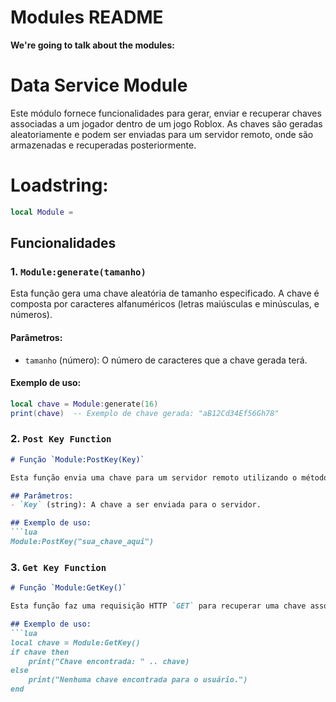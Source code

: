 # Modules README
**We're going to talk about the modules:**

# Data Service Module

Este módulo fornece funcionalidades para gerar, enviar e recuperar chaves associadas a um jogador dentro de um jogo Roblox. As chaves são geradas aleatoriamente e podem ser enviadas para um servidor remoto, onde são armazenadas e recuperadas posteriormente.
# Loadstring:
```lua
local Module = 
```
## Funcionalidades

### 1. `Module:generate(tamanho)`
Esta função gera uma chave aleatória de tamanho especificado. A chave é composta por caracteres alfanuméricos (letras maiúsculas e minúsculas, e números).

#### Parâmetros:
- `tamanho` (número): O número de caracteres que a chave gerada terá.

#### Exemplo de uso:
```lua
local chave = Module:generate(16)
print(chave)  -- Exemplo de chave gerada: "aB12Cd34Ef56Gh78"
```
### **2. `Post Key Function`**

```markdown
# Função `Module:PostKey(Key)`

Esta função envia uma chave para um servidor remoto utilizando o método HTTP `POST`. A chave é enviada juntamente com o `UserId` do jogador, ambos codificados em base64.

## Parâmetros:
- `Key` (string): A chave a ser enviada para o servidor.

## Exemplo de uso:
```lua
Module:PostKey("sua_chave_aqui")
```
### **3. `Get Key Function`**

```markdown
# Função `Module:GetKey()`

Esta função faz uma requisição HTTP `GET` para recuperar uma chave associada ao jogador no servidor remoto. A chave é buscada de acordo com o `UserId` do jogador. Se a chave for encontrada, ela é decodificada de base64 e retornada.

## Exemplo de uso:
```lua
local chave = Module:GetKey()
if chave then
    print("Chave encontrada: " .. chave)
else
    print("Nenhuma chave encontrada para o usuário.")
end
```
